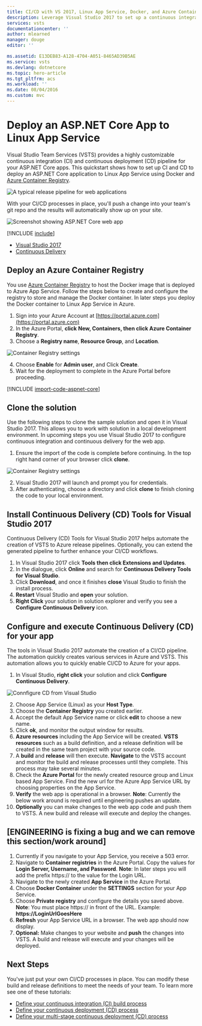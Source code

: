 ```yaml
---
title: CI/CD with VS 2017, Linux App Service, Docker, and Azure Container Registry (ACR) | VSTS Quickstart
description: Leverage Visual Studio 2017 to set up a continuous integration (CI) build for your ASP.NET Core app, and then a continuous deployment (CD) release to an Azure Linux App Service using Visual Studio Team Services
services: vsts
documentationcenter: ''
author: mlearned
manager: douge
editor: ''

ms.assetid: E13DEB83-A128-4704-A051-8465AD39B5AE
ms.service: vsts
ms.devlang: dotnetcore
ms.topic: hero-article
ms.tgt_pltfrm: acs
ms.workload: ''
ms.date: 08/04/2016
ms.custom: mvc
---
```


# Deploy an ASP.NET Core App to Linux App Service

Visual Studio Team Services (VSTS) provides a highly customizable continuous integration (CI) and continuous deployment (CD) pipeline for your ASP.NET Core apps. This quickstart shows how to set up CI and CD to deploy an ASP.NET Core application to Linux App Service using Docker and [Azure Container Registry](https://docs.microsoft.com/en-us/azure/container-registry/).

![A typical release pipeline for web applications](_img/aspnet-core-to-acr/vscode-git-ci-cd-to-azure-container.png)

With your CI/CD processes in place, you'll push a change into your team's git repo and the results will automatically show up on your site.

![Screenshot showing ASP.NET Core web app](_img/aspnet-core-to-windows-vm/cicd-get-started-dotnetcore-sample.png)

[!INCLUDE [include](_shared/prerequisites.md)]    
* [Visual Studio 2017](https://www.visualstudio.com/downloads/)    
* [Continuous Delivery](https://marketplace.visualstudio.com/items?itemName=VSIDEDevOpsMSFT.ContinuousDeliveryToolsforVisualStudio) 

##  Deploy an Azure Container Registry    
You use [Azure Container Registry](https://docs.microsoft.com/en-us/azure/container-registry/) to host the Docker image that is deployed to Azure App Service.  Follow the steps below to create and configure the registry to store and manage the Docker container.  In later steps you deploy the Docker container to Linux App Service in Azure.

1.  Sign into your Azure Account at [https://portal.azure.com](https://portal.azure.com)
2.  In the Azure Portal, **click** **New, Containers, then click Azure Container Registry**.    
3.  Choose a **Registry name**, **Resource Group**, and **Location**.  

   ![Container Registry settings](_img/aspnet-core-to-acr/createacr.png)

4.  Choose **Enable** for **Admin user**, and Click **Create**.
5.  Wait for the deployment to complete in the Azure Portal before proceeding.

[!INCLUDE [import-code-aspnet-core](_shared/import-code-aspnet-core-docker.md)] 

##  Clone the solution
Use the following steps to clone the sample solution and open it in Visual Studio 2017.  This allows you to work with solution in a local development environment.  In upcoming steps you use Visual Studio 2017 to configure continuous integration and continuous delivery for the web app.

1.  Ensure the import of the code is complete before continuing.  In the top right hand corner of your browser click **clone**.    

   ![Container Registry settings](_img/aspnet-core-to-acr/cloneinvs.png)    

2.  Visual Studio 2017 will launch and prompt you for credentials.
3.  After authenticating, choose a directory and click **clone** to finish cloning the code to your local environment.

## Install Continuous Delivery (CD) Tools for Visual Studio 2017    
Continuous Delivery (CD) Tools for Visual Studio 2017 helps automate the creation of VSTS to Azure release pipelines.  Optionally, you can extend the generated pipeline to further enhance your CI/CD workflows.

1.  In Visual Studio 2017 click **Tools then click Extensions and Updates**.
2.  In the dialogue, click **Online** and search for **Continuous Delivery Tools for Visual Studio**.
3.  Click **Download**, and once it finishes **close** Visual Studio to finish the install process.
4.  **Restart** Visual Studio and **open** your solution.
5.  **Right Click** your solution in solution explorer and verify you see a **Configure Continuous Delivery** icon.

##  Configure and execute Continuous Delivery (CD) for your app    
The tools in Visual Studio 2017 automate the creation of a CI/CD pipeline.  The automation quickly creates various services in Azure and VSTS.  This automation allows you to quickly enable CI/CD to Azure for your apps.

1.  In Visual Studio, **right click** your solution and click **Configure Continuous Delivery**.

   ![Connfigure CD from Visual Studio](_img/aspnet-core-to-acr/vsconfigurecd.png)

2.  Choose App Service (Linux) as your **Host Type**.
3.  Choose the **Container Registry** you created earlier.
4.  Accept the default App Service name or click **edit** to choose a new name.
5.  Click **ok**, and monitor the output window for results.  
6.  **Azure resources** including the App Service will be created.  **VSTS resources** such as a build definition, and a release definition will be created in the same team project with your source code.
6.  A **build** and **release** will then execute.  **Navigate** to the VSTS account and monitor the build and release processes until they complete.  This process may take several minutes.
7.  Check the **Azure Portal** for the newly created resource group and Linux based App Service.  Find the new url for the Azure App Service URL by choosing properties on the App Service.
8.  **Verify** the web app is operational in a browser.  **Note**:  Currently the below work around is required until engineering pushes an update.
9.  **Optionally** you can make changes to the web app code and push them to VSTS.  A new build and release will execute and deploy the changes.

##	[ENGINEERING is fixing a bug and we can remove this section/work around]
1.  Currently if you navigate to your App Service, you receive a 503 error.
2.  Navigate to **Container registries** in the Azure Portal.  Copy the values for **Login Server, Username, and Password**.  **Note**:  In later steps you will add the prefix https:// to the value for the Login URL. 
3.  Navigate to the newly created **App Service** in the Azure Portal.
4.  Choose **Docker Container** under the **SETTINGS** section for your App Service.
5.  Choose **Private registry** and configure the details you saved above.  **Note**:  You must place https:// in front of the URL.  Example:  **https://LoginUrlGoesHere**
5.	**Refresh** your App Service URL in a browser.  The web app should now display.  
6.  **Optional:**  Make changes to your website and **push** the changes into VSTS.  A build and release will execute and your changes will be deployed.

## Next Steps    
You've just put your own CI/CD processes in place. You can modify these build and release definitions to meet the needs of your team. To learn more see one of these tutorials:

* [Define your continuous integration (CI) build process](../tutorials/define-ci-build-process.md)
* [Define your continuous deployment (CD) process](../tutorials/define-cd-release-process.md)
* [Define your multi-stage continuous deployment (CD) process](../tutorials/define-multistage-release-process.md)